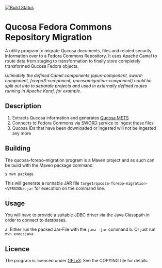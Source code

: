 [![Build Status](https://travis-ci.org/qucosa/qucosa-fcrepo-migration.png)](https://travis-ci.org/slub/qucosa-fcrepo-migration)

# Qucosa Fedora Commons Repository Migration

A utility program to migrate Qucosa documents, files and related security information over to a Fedora Commons Repository. It uses Apache Camel to route data from staging to transformation to finally store completely transformed Qucosa Fedora objects.

*Ultimately the defined Camel components (opus-component, sword-component, fcrepo3-component, qucosamigration-component) could be split out into to separate projects and used in externally defined routes running in Apache Karaf, for example.*

## Description

1. Extracts Qucosa information and generates [Qucosa METS](https://github.com/qucosa/qucosa-sword-filehandler/wiki/Qucosa-Media-Type)
2. Connects to Fedora Commons via [SWORD service](https://github.com/slub/sword-fedora) to ingest these files
3. Qucosa IDs that have been downloaded or ingested will not be ingested any more

## Building

The qucosa-fcrepo-migration program is a Maven project and as such can be build with the Maven package command:
```
$ mvn package
```

This will generate a runnable JAR file `target/qucosa-fcrepo-migration-<VERSION>.jar` for execution on the command line.

## Usage

You will have to provide a suitable JDBC driver via the Java Classpath in order to connect to databases.

a. Either run the packed Jar-File with the `java -jar` command
b. Or just run `mvn exec:java`

## Licence

The program is licenced under [GPLv3](http://www.gnu.org/licenses/gpl.html). See the COPYING file for details.

